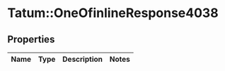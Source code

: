 # Tatum::OneOfinlineResponse4038

## Properties
Name | Type | Description | Notes
------------ | ------------- | ------------- | -------------

